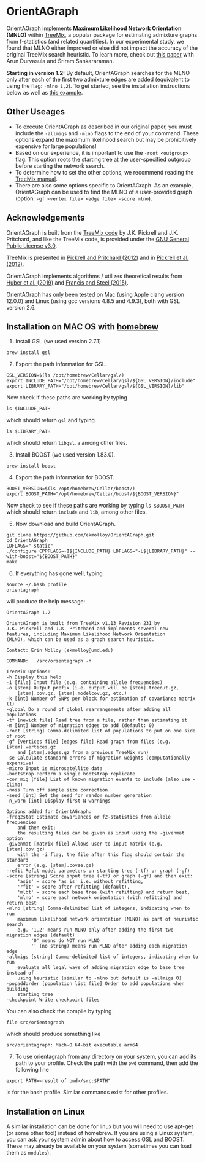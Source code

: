 OrientAGraph
============

OrientAGraph implements **Maximum Likelihood Network Orientation (MNLO)** within [TreeMix](https://doi.org/10.1371/journal.pgen.1002967), a popular package for estimating admixture graphs from f-statistics (and related quantities). In our experimental study, we found that MLNO either improved or else did not impact the accuracy of the original TreeMix search heuristic. To learn more, check out [this paper](https://doi.org/10.1093/bioinformatics/btab267) with Arun Durvasula and Sriram Sankararaman. 

**Starting in version 1.2:** By default, OrientAGraph searches for the MLNO only after each of the first two admixture edges are added (equivalent to using the flag: `-mlno 1,2`). To get started, see the installation instructions below as well as [this example](example/arctic-data/README.md).

Other Useages
-------------
+ To execute OrientAGraph as described in our original paper, you must include the `-allmigs` and `-mlno` flags to the end of your command. These options expand the maximum likelihood search but may be prohibitively expensive for large populations!
+ Based on our experience, it is important to use the `-root <outgroup>` flag. This option roots the starting tree at the user-specified outgroup before starting the network search.
+ To determine how to set the other options, we recommend reading the [TreeMix manual](https://bitbucket.org/nygcresearch/treemix/downloads/). 
+ There are also some options specific to OrientAGraph. As an example, OrientAGraph can be used to find the MLNO of a user-provided graph (option: `-gf <vertex file> <edge file> -score mlno`).


Acknowledgements
----------------
OrientAGraph is built from the [TreeMix code](https://bitbucket.org/nygcresearch/treemix/src/master/) by J.K. Pickrell and J.K. Pritchard, and like the TreeMix code, is provided under the [GNU General Public License v3.0](LICENSE). 

TreeMix is presented in [Pickrell and Pritchard (2012)](https://doi.org/10.1371/journal.pgen.1002967) and in [Pickrell et al. (2012)](https://doi.org/10.1038/ncomms2140).

OrientAGraph implements algorithms / utilizes theoretical results from [Huber et al. (2019)](https://arxiv.org/abs/1906.07430) and [Francis and Steel (2015)](https://doi.org/10.1093/sysbio/syv037).

OrientAGraph has only been tested on Mac (using Apple clang version 12.0.0) and Linux (using gcc versions 4.8.5 and 4.9.3), both with GSL version 2.6.


Installation on MAC OS with [homebrew](https://brew.sh)
-------------------------------------------------------

1. Install GSL (we used version 2.7.1)
```
brew install gsl
```

2. Export the path information for GSL.
```
GSL_VERSION=$(ls /opt/homebrew/Cellar/gsl/)
export INCLUDE_PATH="/opt/homebrew/Cellar/gsl/${GSL_VERSION}/include"
export LIBRARY_PATH="/opt/homebrew/Cellar/gsl/${GSL_VERSION}/lib"
```
Now check if these paths are working by typing
```
ls $INCLUDE_PATH
```
which should return `gsl` and typing
```
ls $LIBRARY_PATH
```
which should return `libgsl.a` among other files.

3. Install BOOST (we used version 1.83.0).
```
brew install boost
```

4. Export the path information for BOOST.
```
BOOST_VERSION=$(ls /opt/homebrew/Cellar/boost/)
export BOOST_PATH="/opt/homebrew/Cellar/boost/${BOOST_VERSION}"
```
Now check to see if these paths are working by typing
`ls $BOOST_PATH`
which should return `include` and `lib`, among other files.

5. Now download and build OrientAGraph.
```
git clone https://github.com/ekmolloy/OrientAGraph.git
cd OrientAGraph
LDFLAGS="-static"
./configure CPPFLAGS=-I${INCLUDE_PATH} LDFLAGS="-L${LIBRARY_PATH}" --with-boost="${BOOST_PATH}"
make
```

6. If everything has gone well, typing
```
source ~/.bash_profile
orientagraph
```
will produce the help message:
```
OrientAGraph 1.2

OrientAGraph is built from TreeMix v1.13 Revision 231 by
J.K. Pickrell and J.K. Pritchard and implements several new
features, including Maximum Likelihood Network Orientation
(MLNO), which can be used as a graph search heuristic.

Contact: Erin Molloy (ekmolloy@umd.edu)

COMMAND:  ./src/orientagraph -h

TreeMix Options:
-h Display this help
-i [file] Input file (e.g. containing allele frequencies)
-o [stem] Output prefix (i.e. output will be [stem].treeout.gz,
    [stem].cov.gz, [stem].modelcov.gz, etc.)
-k [int] Number of SNPs per block for estimation of covariance matrix (1)
-global Do a round of global rearrangements after adding all populations
-tf [newick file] Read tree from a file, rather than estimating it
-m [int] Number of migration edges to add (default: 0)
-root [string] Comma-delimited list of populations to put on one side of root
-gf [vertices file] [edges file] Read graph from files (e.g. [stem].vertices.gz
    and [stem].edges.gz from a previous TreeMix run)
-se Calculate standard errors of migration weights (computationally expensive)
-micro Input is microsatellite data
-bootstrap Perform a single bootstrap replicate
-cor_mig [file] List of known migration events to include (also use -climb)
-noss Turn off sample size correction
-seed [int] Set the seed for random number generation
-n_warn [int] Display first N warnings

Options added for OrientAGraph:
-freq2stat Estimate covariances or f2-statistics from allele frequencies
    and then exit;
    the resulting files can be given as input using the -givenmat option
-givenmat [matrix file] Allows user to input matrix (e.g. [stem].cov.gz)
    with the -i flag, the file after this flag should contain the standard
    error (e.g. [stem].covse.gz)
-refit Refit model parameters on starting tree (-tf) or graph (-gf)
-score [string] Score input tree (-tf) or graph (-gf) and then exit:
    'asis' = score 'as is' i.e. without refitting,
    'rfit' = score after refitting (default),
    'mlbt' = score each base tree (with refitting) and return best,
    'mlno' = score each network orientation (with refitting) and return best
-mlno [string] Comma-delimited list of integers, indicating when to run
    maximum likelihood network orientation (MLNO) as part of heuristic search
    e.g. '1,2' means run MLNO only after adding the first two migration edges (default)
         '0' means do NOT run MLNO
         '' (no string) means run MLNO after adding each migration edge
-allmigs [string] Comma-delimited list of integers, indicating when to run
    evaluate all legal ways of adding migration edge to base tree instead of
    using heuristic (similar to -mlno but default is -allmigs 0)
-popaddorder [population list file] Order to add populations when building
    starting tree
-checkpoint Write checkpoint files
```

You can also check the compile by typing
```
file src/orientagraph 
```
which should produce something like
```
src/orientagraph: Mach-O 64-bit executable arm64
```

7. To use orientagraph from any directory on your system, you can add its path to your profile. Check the path with the `pwd` command, then add the following line 
```
export PATH=<result of pwd>/src:$PATH"
```
is for the bash profile. Similar commands exist for other profiles.

Installation on Linux 
----------------------
A similar installation can be done for linux but you will need to use apt-get (or some other tool) instead of homebrew. If you are using a Linux system, you can ask your system admin about how to access GSL and BOOST. These may already be available on your system (sometimes you can load them as `modules`).